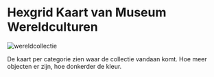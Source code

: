 # Hexgrid Kaart van Museum Wereldculturen

![wereldcollectie](https://user-images.githubusercontent.com/43657951/68855541-b789f700-06de-11ea-9ac8-7b1e7bbca9b2.png)

De kaart per categorie zien waar de collectie vandaan komt. Hoe meer objecten er zijn, hoe donkerder de kleur.
